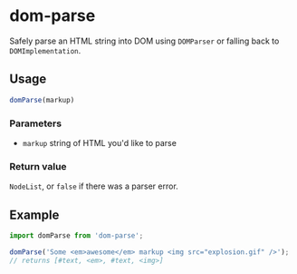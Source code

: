# dom-parse

Safely parse an HTML string into DOM using `DOMParser` or falling back to `DOMImplementation`.

## Usage

```js
domParse(markup)
```

### Parameters

- `markup` string of HTML you'd like to parse

### Return value

`NodeList`, or `false` if there was a parser error.

## Example

```js
import domParse from 'dom-parse';

domParse('Some <em>awesome</em> markup <img src="explosion.gif" />');
// returns [#text, <em>, #text, <img>]
```
